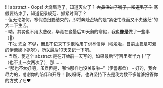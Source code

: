 !!! abstract
    - Oops! 火烧眉毛了，知道灭火了？ ~~大鼻涕进了嘴了，知道甩了？~~ 寒假要结束了，知道记录规范、抓紧时间了？  
    - 但无论如何，寒假总归要结束的。即将奔赴战场的是“紧张忙碌而又不失迷茫”的大二下生活。  
    - 呐，其实也不用太悲观，毕竟在这最后10天**前**的寒假，我也**像是**做了一些事（🤣）  
    - 不过 ~~完全~~ 不够，而且不记录下来很难用于供奉信仰（啦啦啦，目前主要是可爱的伊蕾娜小姐呀），所以最后10天来记一下吧。  
    - 当然，我这个 abstract 是在开始前一天写的，如果最后“行百里者半九十”了（也不止一次两次了），那......  
    - “那也不太好吧，虽然但是，哪怕那样也没关系啦~”（伊蕾娜😊）
    - 好的，我会尽力的，谢谢你的陪伴和开导！🥲哎呀呀，也许坚持下去是我为数不多能够报答你的方式了吧❤️